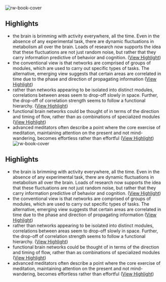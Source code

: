 ![rw-book-cover](https://readwise-assets.s3.amazonaws.com/static/images/article4.6bc1851654a0.png)

## Highlights
- the brain is brimming with activity everywhere, all the time. Even in the absence of any experimental task, there are dynamic fluctuations in metabolism all over the brain. Loads of research now supports the idea that these fluctuations are not just random noise, but rather that they carry information predictive of behavior and cognition. ([View Highlight](https://instapaper.com/read/1414985715/16494794))
- the conventional view is that networks are comprised of groups of modules, which are used to carry out specific types of tasks. The alternative, emerging view suggests that certain areas are correlated in time due to the phase and direction of propagating information ([View Highlight](https://instapaper.com/read/1414985715/16494857))
- rather than networks appearing to be isolated into distinct modules, correlations between areas seem to drop-off slowly in space. Further, the drop-off of correlation strength seems to follow a functional hierarchy. ([View Highlight](https://instapaper.com/read/1414985715/16494892))
- functional brain networks could be thought of in terms of the direction and timing of flow, rather than as combinations of specialized modules ([View Highlight](https://instapaper.com/read/1414985715/16494897))
- advanced meditators often describe a point where the core exercise of meditation, maintaining attention on the present and not mind-wandering, becomes effortless rather than effortful ([View Highlight](https://instapaper.com/read/1414985715/16494914))
![rw-book-cover](https://readwise-assets.s3.amazonaws.com/static/images/article4.6bc1851654a0.png)

## Highlights
- the brain is brimming with activity everywhere, all the time. Even in the absence of any experimental task, there are dynamic fluctuations in metabolism all over the brain. Loads of research now supports the idea that these fluctuations are not just random noise, but rather that they carry information predictive of behavior and cognition. ([View Highlight](https://instapaper.com/read/1414985715/16494794))
- the conventional view is that networks are comprised of groups of modules, which are used to carry out specific types of tasks. The alternative, emerging view suggests that certain areas are correlated in time due to the phase and direction of propagating information ([View Highlight](https://instapaper.com/read/1414985715/16494857))
- rather than networks appearing to be isolated into distinct modules, correlations between areas seem to drop-off slowly in space. Further, the drop-off of correlation strength seems to follow a functional hierarchy. ([View Highlight](https://instapaper.com/read/1414985715/16494892))
- functional brain networks could be thought of in terms of the direction and timing of flow, rather than as combinations of specialized modules ([View Highlight](https://instapaper.com/read/1414985715/16494897))
- advanced meditators often describe a point where the core exercise of meditation, maintaining attention on the present and not mind-wandering, becomes effortless rather than effortful ([View Highlight](https://instapaper.com/read/1414985715/16494914))
